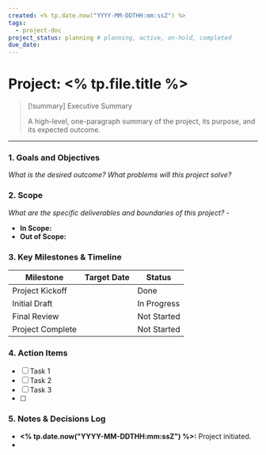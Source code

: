 ```yaml
---
created: <% tp.date.now("YYYY-MM-DDTHH:mm:ssZ") %> 
tags: 
  - project-doc
project_status: planning # planning, active, on-hold, completed 
due_date: 
--- 
```

# Project: <% tp.file.title %> 

> [!summary] Executive Summary 
> 
> A high-level, one-paragraph summary of the project, its purpose, and its expected outcome. 

--- 
### 1. Goals and Objectives 
*What is the desired outcome? What problems will this project solve?* 

### 2. Scope 
*What are the specific deliverables and boundaries of this project?* - 
- **In Scope:** 
- **Out of Scope:** 
### 3. Key Milestones & Timeline 
| Milestone        | Target Date | Status      |
| ---------------- | ----------- | ----------- |
| Project Kickoff  |             | Done        |
| Initial Draft    |             | In Progress |
| Final Review     |             | Not Started |
| Project Complete |             | Not Started |

### 4. Action Items 
- [ ] Task 1 
- [ ] Task 2 
- [ ] Task 3 
- [ ] 
### 5. Notes & Decisions Log 
- **<% tp.date.now("YYYY-MM-DDTHH:mm:ssZ") %>:** Project initiated.
- 